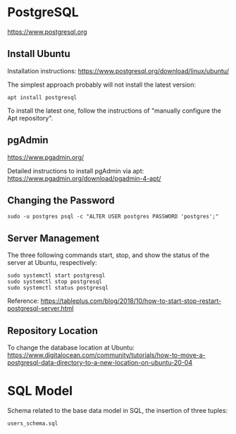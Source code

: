 # PostgreSQL
https://www.postgresql.org

## Install Ubuntu

Installation instructions:
https://www.postgresql.org/download/linux/ubuntu/

The simplest approach probably will not install the latest version:
~~~
apt install postgresql
~~~

To install the latest one, follow the instructions of "manually configure the Apt repository".

## pgAdmin
https://www.pgadmin.org/

Detailed instructions to install pgAdmin via apt:
https://www.pgadmin.org/download/pgadmin-4-apt/

## Changing the Password

~~~
sudo -u postgres psql -c "ALTER USER postgres PASSWORD 'postgres';"
~~~

## Server Management

The three following commands start, stop, and show the status of the server at Ubuntu, respectively:

~~~
sudo systemctl start postgresql
sudo systemctl stop postgresql
sudo systemctl status postgresql
~~~

Reference: https://tableplus.com/blog/2018/10/how-to-start-stop-restart-postgresql-server.html

## Repository Location

To change the database location at Ubuntu:
https://www.digitalocean.com/community/tutorials/how-to-move-a-postgresql-data-directory-to-a-new-location-on-ubuntu-20-04

# SQL Model

Schema related to the base data model in SQL, the insertion of three tuples:

~~~
users_schema.sql
~~~